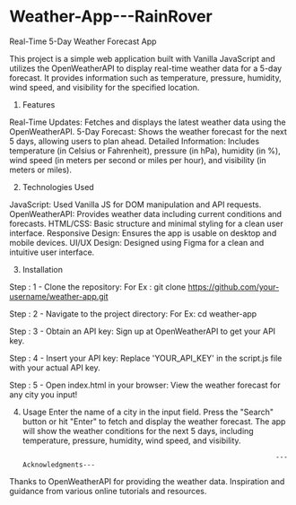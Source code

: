 # Weather-App---RainRover

Real-Time 5-Day Weather Forecast App

This project is a simple web application built with Vanilla JavaScript and utilizes the OpenWeatherAPI to display real-time weather data for a 5-day forecast. It provides information such as temperature, pressure, humidity, wind speed, and visibility for the specified location.

1. Features

Real-Time Updates: Fetches and displays the latest weather data using the OpenWeatherAPI.
5-Day Forecast: Shows the weather forecast for the next 5 days, allowing users to plan ahead.
Detailed Information: Includes temperature (in Celsius or Fahrenheit), pressure (in hPa), humidity (in %), wind speed (in meters per second or miles per hour), and visibility (in meters or miles).

2. Technologies Used

JavaScript: Used Vanilla JS for DOM manipulation and API requests.
OpenWeatherAPI: Provides weather data including current conditions and forecasts.
HTML/CSS: Basic structure and minimal styling for a clean user interface.
Responsive Design: Ensures the app is usable on desktop and mobile devices.
UI/UX Design: Designed using Figma for a clean and intuitive user interface.

3. Installation
   
Step : 1 - Clone the repository:
For Ex : git clone https://github.com/your-username/weather-app.git

Step : 2 - Navigate to the project directory:
For Ex: cd weather-app

Step : 3 - Obtain an API key:
Sign up at OpenWeatherAPI to get your API key.

Step : 4 - Insert your API key:
Replace 'YOUR_API_KEY' in the script.js file with your actual API key.

Step : 5 - Open index.html in your browser:
View the weather forecast for any city you input!

4. Usage
Enter the name of a city in the input field.
Press the "Search" button or hit "Enter" to fetch and display the weather forecast.
The app will show the weather conditions for the next 5 days, including temperature, pressure, humidity, wind speed, and visibility.


                                                                      ---Acknowledgments--- 

Thanks to OpenWeatherAPI for providing the weather data.
Inspiration and guidance from various online tutorials and resources.
